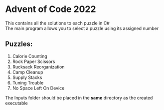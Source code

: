 # Advent of Code 2022
This contains all the solutions to each puzzle in C#  
The main program allows you to select a puzzle using its assigned number

## Puzzles:
1. Calorie Counting
2. Rock Paper Scissors
3. Rucksack Reorganization
4. Camp Cleanup
5. Supply Stacks
6. Tuning Trouble
7. No Space Left On Device

The Inputs folder should be placed in the **same** directory as the created executable
